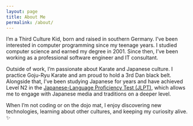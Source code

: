 ```yaml
---
layout: page
title: About Me
permalink: /about/
---
```


I’m a Third Culture Kid, born and raised in southern Germany. I’ve been interested in computer programming since my teenage years. I studied computer science and earned my degree in 2001. Since then, I’ve been working as a professional software engineer and IT consultant.

Outside of work, I’m passionate about Karate and Japanese culture. I practice Goju-Ryu Karate and am proud to hold a 3rd Dan black belt. Alongside that, I’ve been studying Japanese for years and have achieved Level N2 in the [Japanese-Language Proficiency Test (JLPT)](https://www.jlpt.jp/e/about/levelsummary.html), which allows me to engage with Japanese media and traditions on a deeper level.

When I’m not coding or on the dojo mat, I enjoy discovering new technologies, learning about other cultures, and keeping my curiosity alive. :sparkles:

<!--
This is the base Jekyll theme. You can find out more info about customizing your Jekyll theme, as well as basic Jekyll usage documentation at [jekyllrb.com](https://jekyllrb.com/)

You can find the source code for Minima at GitHub:
[jekyll][jekyll-organization] /
[minima](https://github.com/jekyll/minima)

You can find the source code for Jekyll at GitHub:
[jekyll][jekyll-organization] /
[jekyll](https://github.com/jekyll/jekyll)

[jekyll-organization]: https://github.com/jekyll
-->

